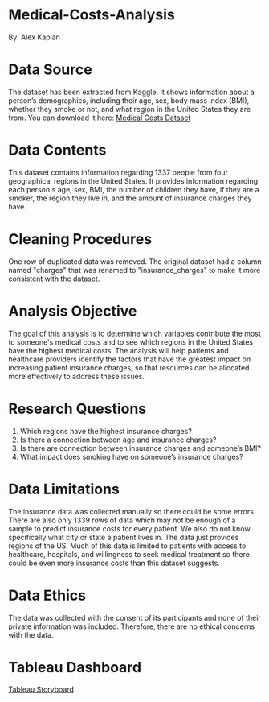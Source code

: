 # Medical-Costs-Analysis
By: Alex Kaplan 
# Data Source
The dataset has been extracted from Kaggle. It shows information about a person’s demographics, including their age, sex, body mass index (BMI), whether they smoke or not, and what region in the United States they are from. You can download it here: [Medical Costs Dataset](https://www.kaggle.com/datasets/mirichoi0218/insurance/)
# Data Contents
This dataset contains information regarding 1337 people from four geographical regions in the United States. It provides information regarding each person's age, sex, BMI, the number of children they have, if they are a smoker, the region they live in, and the amount of insurance charges they have. 
# Cleaning Procedures
One row of duplicated data was removed. The original dataset had a column named "charges" that was renamed to "insurance_charges" to make it more consistent with the dataset. 
# Analysis Objective
The goal of this analysis is to determine which variables contribute the most to someone's medical costs and to see which regions in the United States have the highest medical costs. The analysis will help patients and healthcare providers identify the factors that have the greatest impact on increasing patient insurance charges, so that resources can be allocated more effectively to address these issues.
# Research Questions
1.	Which regions have the highest insurance charges?
2.	Is there a connection between age and insurance charges?
3.	Is there are connection between insurance charges and someone’s BMI?
4.	What impact does smoking have on someone’s insurance charges?
# Data Limitations
The insurance data was collected manually so there could be some errors. There are also only 1339 rows of data which may not be enough of a sample to predict insurance costs for every patient. We also do not know specifically what city or state a patient lives in. The data just provides regions of the US.  Much of this data is limited to patients with access to healthcare, hospitals, and willingness to seek medical treatment so there could be even more insurance costs than this dataset suggests. 
# Data Ethics
The data was collected with the consent of its participants and none of their private information was included. Therefore, there are no ethical concerns with the data. 
# Tableau Dashboard
[Tableau Storyboard](https://public.tableau.com/app/profile/alex.kaplan3758/viz/InsuranceChargesAnalysis/MedicalCostsAnalysis?publish=yes)
